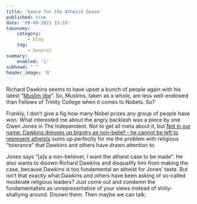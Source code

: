 ```yaml
---
title: 'Sauce for the Atheist Goose'
published: true
date: '09-08-2021 15:19'
taxonomy:
    category:
        - blog
    tag:
        - General
summary:
    enabled: '1'
subhead: " "
header_image: '0'
---
```


Richard Dawkins seems to have upset a bunch of people again with his latest “[Muslim jibe](http://www.independent.co.uk/news/people/news/muslim-jibe-from-richard-dawkins-sparks-twitter-backlash-8753837.html)”. So, Muslims, taken as a whole, are less well-endowed than Fellows of Trinity College when it comes to Nobels. So? 

Frankly, I don’t give a fig how many Nobel prizes any group of people have won. What interested me about the angry backlash was a piece by one Owen Jones in The Independent. Not to get all meta about it, but [Not in our name: Dawkins dresses up bigotry as non-belief - he cannot be left to represent atheists](http://www.independent.co.uk/voices/comment/not-in-our-name-dawkins-dresses-up-bigotry-as-nonbelief--he-cannot-be-left-to-represent-atheists-8754183.html) sums up perfectly for me the problem with religious “tolerance” that Dawkins and others have drawn attention to.

Jones says “[a]s a non-believer, I want the atheist case to be made”. He also wants to disown Richard Dawkins and disqualify him from making the case, because Dawkins is too fundamental an atheist for Jones’ taste. But isn’t that exactly what Dawkins and others have been asking of so-called moderate religious leaders? Just come out and condemn the fundamentalists as unrepresentative of your views instead of shilly-shallying around. Disown them. Then maybe we can talk.

